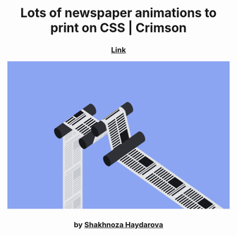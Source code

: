 <div align="center">

# Lots of newspaper animations to print on CSS | Crimson

### <a href="https://shprintt.netlify.app">Link</a>

<img src="admin/base.png">

### by <a href="https://github.com/shahnozahaydarova">Shakhnoza Haydarova</a>

</div>